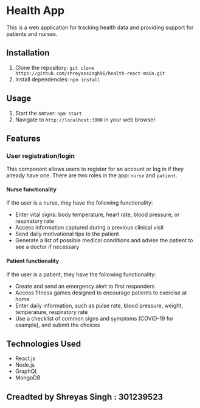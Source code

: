 # Health App

This is a web application for tracking health data and providing support for patients and nurses.

## Installation

1. Clone the repository: `git clone https://github.com/shreyassingh96/health-react-main.git`
2. Install dependencies: `npm install`

## Usage

1. Start the server: `npm start`
2. Navigate to `http://localhost:3000` in your web browser

## Features

### User registration/login

This component allows users to register for an account or log in if they already have one. There are two roles in the app: `nurse` and `patient`.

#### Nurse functionality

If the user is a nurse, they have the following functionality:

- Enter vital signs: body temperature, heart rate, blood pressure, or respiratory rate
- Access information captured during a previous clinical visit
- Send daily motivational tips to the patient
- Generate a list of possible medical conditions and advise the patient to see a doctor if necessary

#### Patient functionality

If the user is a patient, they have the following functionality:

- Create and send an emergency alert to first responders
- Access fitness games designed to encourage patients to exercise at home
- Enter daily information, such as pulse rate, blood pressure, weight, temperature, respiratory rate
- Use a checklist of common signs and symptoms (COVID-19 for example), and submit the choices

## Technologies Used

- React.js
- Node.js
- GraphQL
- MongoDB

## Creadted by Shreyas Singh : 301239523
